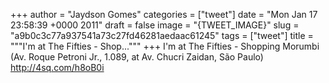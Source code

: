
+++
author = "Jaydson Gomes"
categories = ["tweet"]
date = "Mon Jan 17 23:58:39 +0000 2011"
draft = false
image = "{TWEET_IMAGE}"
slug = "a9b0c3c77a937541a73c27fd46281aedaac61245"
tags = ["tweet"]
title = """I'm at The Fifties - Shop..."""
+++
I'm at The Fifties - Shopping Morumbi (Av. Roque Petroni Jr., 1.089, at Av. Chucri Zaidan, São Paulo) http://4sq.com/h8oB0i
